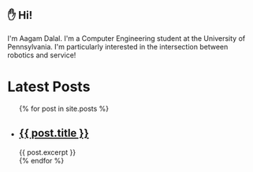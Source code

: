 ## ✋ Hi!
I'm Aagam Dalal. I'm a Computer Engineering student at the University of Pennsylvania. I'm particularly interested in the intersection between robotics and service!

<h1>Latest Posts</h1>
<ul>
  {% for post in site.posts %}
    <li>
      <h2><a href="{{ post.url }}">{{ post.title }}</a></h2>
      {{ post.excerpt }}
    </li>
  {% endfor %}
</ul>
